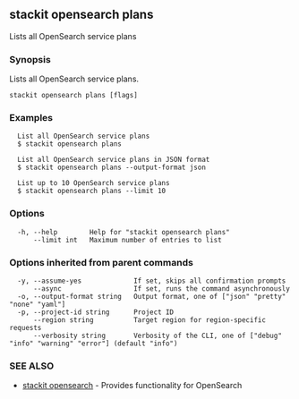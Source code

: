 ## stackit opensearch plans

Lists all OpenSearch service plans

### Synopsis

Lists all OpenSearch service plans.

```
stackit opensearch plans [flags]
```

### Examples

```
  List all OpenSearch service plans
  $ stackit opensearch plans

  List all OpenSearch service plans in JSON format
  $ stackit opensearch plans --output-format json

  List up to 10 OpenSearch service plans
  $ stackit opensearch plans --limit 10
```

### Options

```
  -h, --help        Help for "stackit opensearch plans"
      --limit int   Maximum number of entries to list
```

### Options inherited from parent commands

```
  -y, --assume-yes             If set, skips all confirmation prompts
      --async                  If set, runs the command asynchronously
  -o, --output-format string   Output format, one of ["json" "pretty" "none" "yaml"]
  -p, --project-id string      Project ID
      --region string          Target region for region-specific requests
      --verbosity string       Verbosity of the CLI, one of ["debug" "info" "warning" "error"] (default "info")
```

### SEE ALSO

* [stackit opensearch](./stackit_opensearch.md)	 - Provides functionality for OpenSearch

